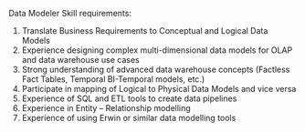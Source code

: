 Data Modeler Skill requirements:
1)	Translate Business Requirements to Conceptual and Logical Data Models
2)	Experience designing complex multi-dimensional data models for OLAP and data warehouse use cases
3)	Strong understanding of advanced data warehouse concepts (Factless Fact Tables, Temporal BI-Temporal models, etc.)
4)	Participate in mapping of Logical to Physical Data Models and vice versa
5)	Experience of SQL and ETL tools to create data pipelines
6)	Experience in Entity – Relationship modelling
7)	Experience of using Erwin or similar data modelling tools
